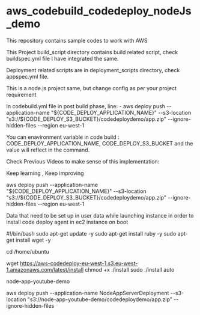 # aws_codebuild_codedeploy_nodeJs_demo

This repository contains sample codes to work with AWS

This Project build_script directory contains build related script, check buildspec.yml file I have integrated the same.

Deployment related scripts are in deployment_scripts directory, check appspec.yml file.

This is a node.js project same, but change config as per your project requirement

In codebuild.yml file in post build phase, line: - aws deploy push --application-name "${CODE_DEPLOY_APPLICATION_NAME}" --s3-location "s3://${CODE_DEPLOY_S3_BUCKET}/codedeploydemo/app.zip" --ignore-hidden-files --region eu-west-1

You can enavironment variable in code build : CODE_DEPLOY_APPLICATION_NAME, CODE_DEPLOY_S3_BUCKET and the value will reflect in the command.

Check Previous Videos to make sense of this implementation:

Keep learning , Keep improving

aws deploy push --application-name "${CODE_DEPLOY_APPLICATION_NAME}" --s3-location "s3://${CODE_DEPLOY_S3_BUCKET}/codedeploydemo/app.zip" --ignore-hidden-files --region eu-west-1

Data that need to be set up in user data while launching instance in order to install code deploy agent in ec2 instance on boot

#!/bin/bash
sudo apt-get update -y
sudo apt-get install ruby -y
sudo apt-get install wget -y

cd /home/ubuntu

wget https://aws-codedeploy-eu-west-1.s3.eu-west-1.amazonaws.com/latest/install
chmod +x ./install
sudo ./install auto

node-app-youtube-demo

aws deploy push --application-name NodeAppServerDeployment --s3-location "s3://node-app-youtube-demo/codedeploydemo/app.zip" --ignore-hidden-files

